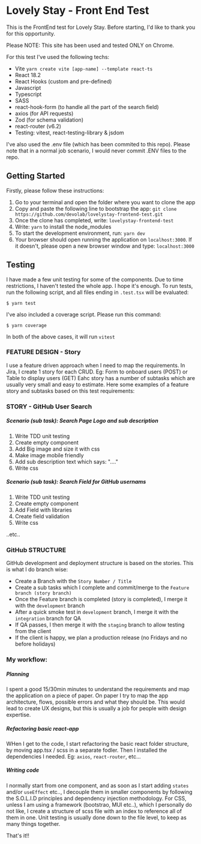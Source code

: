 # Lovely Stay - Front End Test

This is the FrontEnd test for Lovely Stay.
Before starting, I'd like to thank you for this opportunity.

Please NOTE: This site has been used and tested ONLY on Chrome.

For this test I've used the following techs:
- Vite `yarn create vite [app-name] --template react-ts`
- React 18.2
- React Hooks (custom and pre-defined)
- Javascript
- Typescript
- SASS
- react-hook-form (to handle all the part of the search field)
- axios (for API requests)
- Zod (for schema validation)
- react-router (v6.2)
- Testing: vitest, react-testing-library & jsdom

I've also used the .env file (which has been commited to this repo). Please note that in a normal job scenario, I would never commit .ENV files to the repo.

## Getting Started

Firstly, please follow these instructions:

1. Go to your terminal and open the folder where you want to clone the app
2. Copy and paste the following line to bootstrap the app: `git clone https://github.com/devolab/lovelystay-frontend-test.git`
3. Once the clone has completed, write: `lovelystay-frontend-test`
4. Write: `yarn` to install the node_modules
5. To start the development environment, run: `yarn dev`
6. Your browser should open running the application on `localhost:3000`. If it doesn't, please open a new browser window and type: `localhost:3000`

## Testing

I have made a few unit testing for some of the components. Due to time restrictions, I haven't tested the whole app. I hope it's enough.
To run tests, run the following script, and all files ending in `.test.tsx` will be evaluated:

```
$ yarn test
```

I've also included a coverage script. Please run this command:

```
$ yarn coverage
```

In both of the above cases, it will run `vitest`

### FEATURE DESIGN - Story
I use a feature driven approach when I need to map the requirements.
In Jira, I create 1 story for each CRUD. Eg: Form to onboard users (POST) or Table to display users (GET)
Eahc story has a number of subtasks which are usually very small and easy to estimate.
Here some examples of a feature story and subtasks based on this test requirements:

### STORY - GitHub User Search

##### Scenario (sub task): Search Page Logo and sub description
1. Write TDD unit testing
2. Create empty component
3. Add Big image and size it with css
4. Make image mobile friendly
5. Add sub description text which says: "...."
6. Write css

##### Scenario (sub task): Search Field for GitHub usernams 
1. Write TDD unit testing
2. Create empty component
3. Add Field with libraries
4. Create field validation
5. Write css

..etc..

### GitHub STRUCTURE
GitHub development and deployment structure is based on the stories.
This is what I do branch wise:
- Create a Branch with the `Story Number / Title`
- Create a sub tasks which I complete and commit/merge to the `Feature branch (story branch)`
- Once the Feature branch is completed (story is completed), I merge it with the `development` branch
- After a quick smoke test in `development` branch, I merge it with the `integration` branch for QA
- If QA passes, I then merge it with the `staging` branch to allow testing from the client 
- If the client is happy, we plan a production release (no Fridays and no before holidays)


### My workflow: 

##### Planning
I spent a good 15/30min minutes to understand the requirements and map the application on a piece of paper.
On paper I try to map the app architecture, flows, possible errors and what they should be.
This would lead to create UX designs, but this is usually a job for people with design expertise.

##### Refactoring basic react-app
WHen I get to the code, I start refactoring the basic react folder structure, by moving app.tsx / scss in a separate fodler. 
Then I installed the dependencies I needed. Eg: `axios`, `react-router`, etc... 

##### Writing code
I normally start from one component, and as soon as I start adding `states` and/or `useEffect` etc.., I decouple them in smaller components by following the S.O.L.I.D principles and dependency injection methodology. For CSS, unless I am using a framework (bootstrao, MUI etc..), which I personally do not like, I create a structure of scss file with an index to reference all of them in one. 
Unit testing is usually done down to the file level, to keep as many things together.


That's it!!